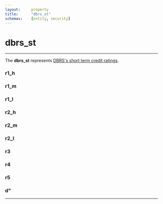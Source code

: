 ```yaml
---
layout:     property
title:      "dbrs_st"
schemas:    [entity, security]
---
```


# dbrs_st

---

The **dbrs_st** represents [DBRS's short term credit ratings](https://www.dbrsmorningstar.com/understanding-ratings#ratings_overview).

### r1_h

### r1_m

### r1_l

### r2_h

### r2_m

### r2_l

### r3

### r4

### r5

### d"

---

